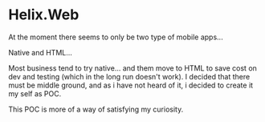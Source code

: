 # Helix.Web

At the moment there seems to only be two type of mobile apps...

Native and HTML...

Most business tend to try native... and them move to HTML to save cost on dev and testing (which in the long run doesn't work). 
I decided that there must be middle ground, and as i have not heard of it, i decided to create it my self as POC. 

This POC is more of a way of satisfying my curiosity.
